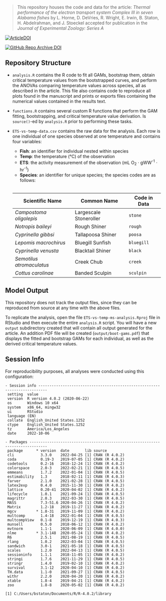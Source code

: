 > This repository houses the code and data for the article: _Thermal performance
> of the electron transport system Complex III in seven Alabama fishes_ by L. Horne, D. DeVries, R. Wright, E. Irwin, B. Staton, H. Abdelrahman, and J. Stoeckel accepted for publication in the _Journal of Experimental Zoology: Series A_

[![ArticleDOI](https://img.shields.io/badge/Article%20DOI-10.1002%2Fjez.2267-blue)](https://doi.org/10.1002/jez.2667)

[![GitHub Repo Archive DOI](https://img.shields.io/badge/GitHub%20Repo%20Archive%20DOI-10.5281%2Fzenodo.7187078-blue)](https://doi.org/10.5281/zenodo.7187078)

## Repository Structure

*  `analysis.R` contains the R code to fit all GAMs, bootstrap them, obtain critical temperature values from the bootstrapped curves, and perform the ANOVAs comparing temperature values across species, all as described in the article. This file also contains code to reproduce all plots found in the manuscript and prints or exports files containing the numerical values contained in the results text.
*  `functions.R` contains several custom R functions that perform the GAM fitting, bootstrapping, and critical temperature value derivation. Is `source()`-ed by `analysis.R` prior to performing these tasks.
*  `ETS-vs-temp-data.csv` contains the raw data for the analysis. Each row is one individual of one species observed at one temperature and contains four variables:  
    -  **Fish**: an identifier for individual nested within species
    -  **Temp**: the temperature (&#176;C) of the observation
    -  **ETS**: the activity measurement of the observation (mL O<sub>2</sub> $\cdot$ gWW<sup>-1</sup> $\cdot$ hr<sup>-1</sup>)
    -  **Species**: an identifier for unique species; the species codes are as follows:
    <br>
    
    | Scientific Name           | Common Name            | Code in Data |
    | ------------------------- | ---------------------- | ------------ |
    | *Campostoma oligolepis*   | Largescale Stoneroller | `stone`      |
    | *Notropis baileyi*        | Rough Shiner           | `rough`      |
    | *Cyprinella gibbsi*       | Tallapoosa Shiner      | `poosa`      |
    | *Lepomis macrochirus*     | Bluegill Sunfish       | `bluegill`   |
    | *Cyprinella venusta*      | Blacktail Shiner       | `black`      |
    | *Semotilus atromaculatus* | Creek Chub             | `creek`      |
    | *Cottus carolinae*        | Banded Sculpin         | `sculpin`    |
    

## Model Output

This repository does not track the output files, since they can be reproduced from source at any time with the above files.

To replicate the analysis, open the file `ETS-vs-temp-ms-analysis.Rproj` file in RStudio and then execute the entire `analysis.R` script. You will have a new `output` subdirectory created that will contain all output generated for the article. An addition PDF file will be created (`output/boot-gams.pdf`) that displays the fitted and bootstrap GAMs for each individual, as well as the derived critical temperature values. 



## Session Info

For reproducibility purposes, all analyses were conducted using this configuration:

```
- Session info --------------------------------------------------------------------------
 setting  value                       
 version  R version 4.0.2 (2020-06-22)
 os       Windows 10 x64              
 system   x86_64, mingw32             
 ui       RStudio                     
 language (EN)                        
 collate  English_United States.1252  
 ctype    English_United States.1252  
 tz       America/Los_Angeles         
 date     2022-10-06                  

- Packages ------------------------------------------------------------------------------
 package      * version  date       lib source        
 cli            3.3.0    2022-04-25 [1] CRAN (R 4.0.2)
 coda           0.19-3   2019-07-05 [1] CRAN (R 4.0.2)
 codetools      0.2-16   2018-12-24 [1] CRAN (R 4.0.2)
 colorspace     2.0-3    2022-02-21 [1] CRAN (R 4.0.5)
 emmeans        1.7.2    2022-01-04 [1] CRAN (R 4.0.5)
 estimability   1.3      2018-02-11 [1] CRAN (R 4.0.3)
 farver         2.1.0    2021-02-28 [1] CRAN (R 4.0.5)
 latex2exp      0.4.0    2015-11-30 [1] CRAN (R 4.0.2)
 lattice        0.20-41  2020-04-02 [1] CRAN (R 4.0.2)
 lifecycle      1.0.1    2021-09-24 [1] CRAN (R 4.0.5)
 magrittr       2.0.3    2022-03-30 [1] CRAN (R 4.0.5)
 MASS           7.3-51.6 2020-04-26 [1] CRAN (R 4.0.2)
 Matrix         1.2-18   2019-11-27 [1] CRAN (R 4.0.2)
 mgcv         * 1.8-31   2019-11-09 [1] CRAN (R 4.0.2)
 multcomp       1.4-18   2022-01-04 [1] CRAN (R 4.0.5)
 multcompView   0.1-8    2019-12-19 [1] CRAN (R 4.0.3)
 munsell        0.5.0    2018-06-12 [1] CRAN (R 4.0.2)
 mvtnorm        1.1-1    2020-06-09 [1] CRAN (R 4.0.0)
 nlme         * 3.1-148  2020-05-24 [1] CRAN (R 4.0.2)
 R6             2.5.1    2021-08-19 [1] CRAN (R 4.0.5)
 rlang          1.0.2    2022-03-04 [1] CRAN (R 4.0.5)
 sandwich       3.0-1    2021-05-18 [1] CRAN (R 4.0.5)
 scales         1.2.0    2022-04-13 [1] CRAN (R 4.0.5)
 sessioninfo    1.1.1    2018-11-05 [1] CRAN (R 4.0.2)
 stringi        1.7.6    2021-11-29 [1] CRAN (R 4.0.5)
 stringr        1.4.0    2019-02-10 [1] CRAN (R 4.0.2)
 survival       3.1-12   2020-04-10 [1] CRAN (R 4.0.2)
 TH.data        1.1-0    2021-09-27 [1] CRAN (R 4.0.5)
 withr          2.2.0    2020-04-20 [1] CRAN (R 4.0.2)
 xtable         1.8-4    2019-04-21 [1] CRAN (R 4.0.2)
 zoo            1.8-8    2020-05-02 [1] CRAN (R 4.0.2)

[1] C:/Users/bstaton/Documents/R/R-4.0.2/library
```

